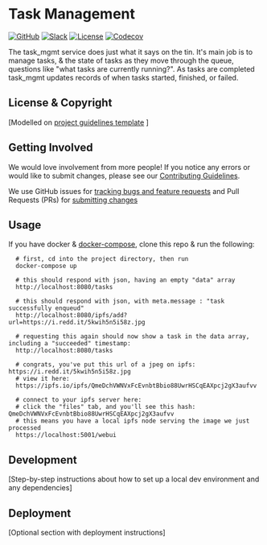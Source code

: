 # Task Management

[![GitHub](https://img.shields.io/badge/project-Data_Together-487b57.svg?style=flat-square)](http://github.com/datatogether)
[![Slack](https://img.shields.io/badge/slack-Archivers-b44e88.svg?style=flat-square)](https://archivers-slack.herokuapp.com/)
[![License](https://img.shields.io/github/license/mashape/apistatus.svg)](./LICENSE) 
[![Codecov](https://img.shields.io/codecov/c/github/datatogether/task_mgmt.svg?style=flat-square)](https://codecov.io/gh/datatogether/task_mgmt)

The task_mgmt service does just what it says on the tin. It's main job is to manage tasks, & the state of tasks as they move through the queue, questions like "what tasks are currently running?". As tasks are completed task_mgmt updates records of when tasks started, finished, or failed.

## License & Copyright

[Modelled on [project guidelines template](https://github.com/datatogether/roadmap/blob/master/PROJECT.md#license--copyright-readme-block) ]

## Getting Involved

We would love involvement from more people! If you notice any errors or would like to submit changes, please see our [Contributing Guidelines](./.github/CONTRIBUTING.md). 

We use GitHub issues for [tracking bugs and feature requests](https://github.com/datatogether/REPONAME/issues) and Pull Requests (PRs) for [submitting changes](https://github.com/datatogether/REPONAME/pulls)

## Usage

If you have docker & [docker-compose](https://docs.docker.com/compose/install/), clone this repo & run the following:
```shell
  # first, cd into the project directory, then run
  docker-compose up

  # this should respond with json, having an empty "data" array
  http://localhost:8080/tasks

  # this should respond with json, with meta.message : "task successfully enqueud"
  http://localhost:8080/ipfs/add?url=https://i.redd.it/5kwih5n5i58z.jpg

  # requesting this again should now show a task in the data array, including a "succeeded" timestamp:
  http://localhost:8080/tasks

  # congrats, you've put this url of a jpeg on ipfs: https://i.redd.it/5kwih5n5i58z.jpg
  # view it here:
  https://ipfs.io/ipfs/QmeDchVWNVxFcEvnbtBbio88UwrHSCqEAXpcj2gX3aufvv

  # connect to your ipfs server here:
  # click the "files" tab, and you'll see this hash: QmeDchVWNVxFcEvnbtBbio88UwrHSCqEAXpcj2gX3aufvv
  # this means you have a local ipfs node serving the image we just processed
  https://localhost:5001/webui
```

## Development

[Step-by-step instructions about how to set up a local dev environment and any dependencies]

## Deployment

[Optional section with deployment instructions]